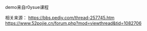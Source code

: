 demo来自r0ysue课程

相关来源：
https://bbs.pediy.com/thread-257745.htm
https://www.52pojie.cn/forum.php?mod=viewthread&tid=1082706
